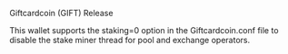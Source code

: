 Giftcardcoin (GIFT) Release

This wallet supports the staking=0 option in the Giftcardcoin.conf file to disable the stake miner thread for pool and exchange operators.

